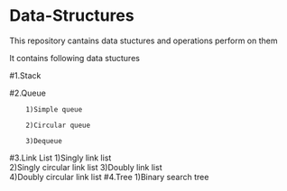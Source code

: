 # Data-Structures
This repository cantains data stuctures and operations perform on them

It contains following data stuctures

#1.Stack

#2.Queue
  
        1)Simple queue
        
        2)Circular queue  
        
        3)Dequeue 
#3.Link List
        1)Singly link list  
        2)Singly circular link list 
        3)Doubly link list  
        4)Doubly circular link list 
#4.Tree
        1)Binary search tree  
  
